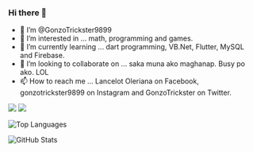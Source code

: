 ### Hi there 👋

- 👋 I’m @GonzoTrickster9899
- 👀 I’m interested in ... math, programming and games.
- 🌱 I’m currently learning ... dart programming, VB.Net, Flutter, MySQL and Firebase.
- 💞️ I’m looking to collaborate on ... saka muna ako maghanap. Busy po ako. LOL 
- 📫 How to reach me ... Lancelot Oleriana on Facebook, gonzotrickster9899 on Instagram and GonzoTrickster on Twitter.


<img src="https://img.shields.io/badge/-VB.NET-512BD4?logo=.net&logoColor=fff"> <img src="https://img.shields.io/badge/-Python-3776AB?logo=python&logoColor=fff">

![Top Languages](https://github-readme-stats.vercel.app/api/top-langs/?username=GonzoTrickster9899&show_icons=true&theme=radical)


![GitHub Stats](https://github-readme-stats.vercel.app/api?username=GonzoTrickster9899&count_private=true&show_icons=true&theme=radical)

<!--w
**GonzoTrickster9899/GonzoTrickster9899** is a ✨ _special_ ✨ repository because its `README.md` (this file) appears on your GitHub profile.

Here are some ideas to get you started:

- 🔭 I’m currently working on ...
- 🌱 I’m currently learning ...
- 👯 I’m looking to collaborate on ...
- 🤔 I’m looking for help with ...
- 💬 Ask me about ...
- 📫 How to reach me: ...
- 😄 Pronouns: ...
- ⚡ Fun fact: ...
-->

